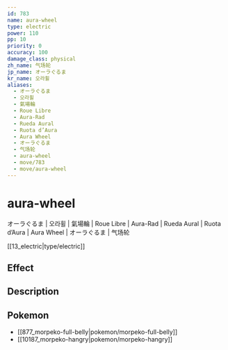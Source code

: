 ```yaml
---
id: 783
name: aura-wheel
type: electric
power: 110
pp: 10
priority: 0
accuracy: 100
damage_class: physical
zh_name: 气场轮
jp_name: オーラぐるま
kr_name: 오라휠
aliases:
  - オーラぐるま
  - 오라휠
  - 氣場輪
  - Roue Libre
  - Aura-Rad
  - Rueda Aural
  - Ruota d’Aura
  - Aura Wheel
  - オーラぐるま
  - 气场轮
  - aura-wheel
  - move/783
  - move/aura-wheel
---
```

# aura-wheel
    
オーラぐるま | 오라휠 | 氣場輪 | Roue Libre | Aura-Rad | Rueda Aural | Ruota d’Aura | Aura Wheel | オーラぐるま | 气场轮

[[13_electric|type/electric]]

## Effect



## Description



## Pokemon

- [[877_morpeko-full-belly|pokemon/morpeko-full-belly]]
- [[10187_morpeko-hangry|pokemon/morpeko-hangry]]

